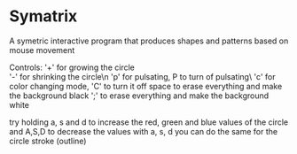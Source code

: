 # Symatrix
A symetric interactive program that produces shapes and patterns based on mouse movement 

Controls: 
'+' for growing the circle <br>
'-' for shrinking the circle\n
'p' for pulsating, P to turn of pulsating\\
'c' for color changing mode, 'C' to turn it off
space to erase everything and make the background black
';' to erase everything and make the background white 

try holding a, s and d to increase the red, green and blue values of the circle and A,S,D to decrease the values
with a, s, d you can do the same for the circle stroke (outline)  
